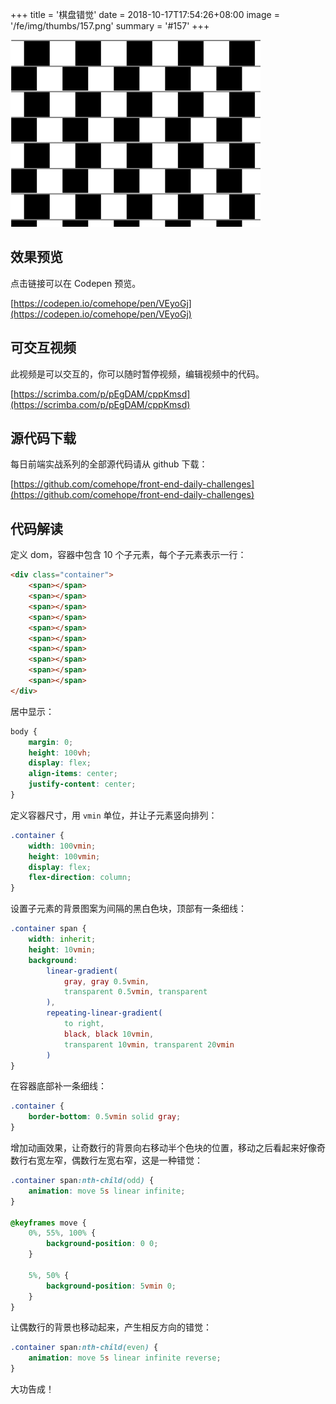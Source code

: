 +++
title = '棋盘错觉'
date = 2018-10-17T17:54:26+08:00
image = '/fe/img/thumbs/157.png'
summary = '#157'
+++

![](./work.png)

## 效果预览

点击链接可以在 Codepen 预览。

[https://codepen.io/comehope/pen/VEyoGj](https://codepen.io/comehope/pen/VEyoGj)

## 可交互视频

此视频是可以交互的，你可以随时暂停视频，编辑视频中的代码。

[https://scrimba.com/p/pEgDAM/cppKmsd](https://scrimba.com/p/pEgDAM/cppKmsd)

## 源代码下载

每日前端实战系列的全部源代码请从 github 下载：

[https://github.com/comehope/front-end-daily-challenges](https://github.com/comehope/front-end-daily-challenges)

## 代码解读

定义 dom，容器中包含 10 个子元素，每个子元素表示一行：
```html
<div class="container">
    <span></span>
    <span></span>
    <span></span>
    <span></span>
    <span></span>
    <span></span>
    <span></span>
    <span></span>
    <span></span>
    <span></span>
</div>
```

居中显示：
```css
body {
    margin: 0;
    height: 100vh;
    display: flex;
    align-items: center;
    justify-content: center;
}
```

定义容器尺寸，用 `vmin` 单位，并让子元素竖向排列：
```css
.container {
    width: 100vmin;
    height: 100vmin;
    display: flex;
    flex-direction: column;
}
```

设置子元素的背景图案为间隔的黑白色块，顶部有一条细线：
```css
.container span {
    width: inherit;
    height: 10vmin;
    background: 
        linear-gradient(
            gray, gray 0.5vmin,
            transparent 0.5vmin, transparent
        ),
        repeating-linear-gradient(
            to right,
            black, black 10vmin,
            transparent 10vmin, transparent 20vmin
        )
}
```

在容器底部补一条细线：
```css
.container {
    border-bottom: 0.5vmin solid gray;
}
```

增加动画效果，让奇数行的背景向右移动半个色块的位置，移动之后看起来好像奇数行右宽左窄，偶数行左宽右窄，这是一种错觉：
```css
.container span:nth-child(odd) {
    animation: move 5s linear infinite;
}

@keyframes move {
    0%, 55%, 100% {
        background-position: 0 0;
    }

    5%, 50% {
        background-position: 5vmin 0;
    }
}
```

让偶数行的背景也移动起来，产生相反方向的错觉：
```css
.container span:nth-child(even) {
    animation: move 5s linear infinite reverse;
}
```

大功告成！
